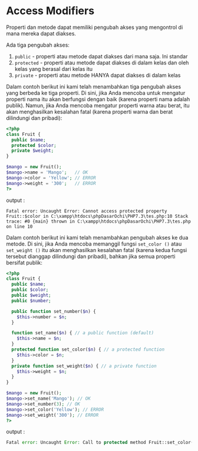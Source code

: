 # Access Modifiers
Properti dan metode dapat memiliki pengubah akses yang mengontrol di mana mereka dapat diakses.

Ada tiga pengubah akses:

1. `public` - properti atau metode dapat diakses dari mana saja. Ini standar
1. `protected` - properti atau metode dapat diakses di dalam kelas dan oleh kelas yang berasal dari kelas itu
1. `private` - properti atau metode HANYA dapat diakses di dalam kelas

Dalam contoh berikut ini kami telah menambahkan tiga pengubah akses yang berbeda ke tiga properti. Di sini, jika Anda mencoba untuk mengatur properti nama itu akan berfungsi dengan baik (karena properti nama adalah publik). Namun, jika Anda mencoba mengatur properti warna atau berat, itu akan menghasilkan kesalahan fatal (karena properti warna dan berat dilindungi dan pribadi):

```php
<?php 
class Fruit {
  public $name;
  protected $color;
  private $weight;
}

$mango = new Fruit();
$mango->name = 'Mango';   // OK
$mango->color = 'Yellow'; // ERROR
$mango->weight = '300';   // ERROR
?>
```

output :
```
Fatal error: Uncaught Error: Cannot access protected property Fruit::$color in C:\xampp\htdocs\phpDasarOchi\PHP7.3\tes.php:10 Stack trace: #0 {main} thrown in C:\xampp\htdocs\phpDasarOchi\PHP7.3\tes.php on line 10
```

Dalam contoh berikut ini kami telah menambahkan pengubah akses ke dua metode. Di sini, jika Anda mencoba memanggil fungsi `set_color ()` atau `set_weight ()` itu akan menghasilkan kesalahan fatal (karena kedua fungsi tersebut dianggap dilindungi dan pribadi), bahkan jika semua properti bersifat publik:

```php
<?php 
class Fruit {
  public $name;
  public $color;
  public $weight;
  public $number;

  public function set_number($n) { 
    $this->number = $n;
  }

  function set_name($n) { // a public function (default)
    $this->name = $n;
  }
  protected function set_color($n) { // a protected function
    $this->color = $n;
  }
  private function set_weight($n) { // a private function
    $this->weight = $n;
  }
}

$mango = new Fruit();
$mango->set_name('Mango'); // OK
$mango->set_number(3); // OK
$mango->set_color('Yellow'); // ERROR
$mango->set_weight('300'); // ERROR
?>
```


output :
```php
Fatal error: Uncaught Error: Call to protected method Fruit::set_color() from context '' in C:\xampp\htdocs\phpDasarOchi\PHP7.3\tes.php:26 Stack trace: #0 {main} thrown in C:\xampp\htdocs\phpDasarOchi\PHP7.3\tes.php on line 26
```

